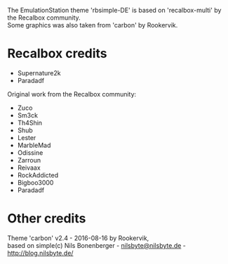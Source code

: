 The EmulationStation theme 'rbsimple-DE' is based on 'recalbox-multi' by the Recalbox community. \
Some graphics was also taken from 'carbon' by Rookervik.


Recalbox credits
================
- Supernature2k
- Paradadf

Original work from the Recalbox community:
- Zuco
- Sm3ck
- Th4Shin
- Shub
- Lester
- MarbleMad
- Odissine
- Zarroun
- Reivaax
- RockAddicted
- Bigboo3000
- Paradadf


Other credits
=============
Theme 'carbon' v2.4 - 2016-08-16 by Rookervik, \
based on simple(c) Nils Bonenberger - nilsbyte@nilsbyte.de - http://blog.nilsbyte.de/

